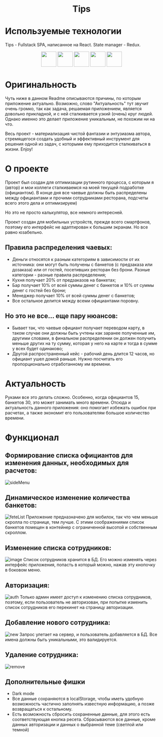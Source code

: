 <h1 align="center">Tips</h1>

# Используемые технологии
Tips - Fullstack SPA, написанное на React. State manager - Redux.
<p align="center">
<img src="https://upload.wikimedia.org/wikipedia/commons/thumb/a/a7/React-icon.svg/512px-React-icon.svg.png?20220125121207" width="50" heigth="50">
<img src="https://raw.githubusercontent.com/reduxjs/redux/master/logo/logo.png" width="50" heigth="50">
<img src="https://cdn.iconscout.com/icon/free/png-256/node-js-1174925.png" width="50" heigth="50">
<img src="https://wsofter.ru/wp-content/uploads/2017/12/node-express.png" width="50" heigth="50">
<img src="https://www.desuvit.com/wp-content/uploads/2021/03/mongodb-icon.png" width="50" heigth="50">
</p>

# Оригинальность
Чуть ниже в данном Readme описываются причины, по которым приложение актуально. Возможно, слово "Актуальность" тут звучит очень громко, 
так как задача, решаемая приложением, является довольно прикладной, и с ней сталкивается
узкий (очень) круг людей. Однако именно это делает приложение уникальным, не похожим ни на что. 

Весь проект - материализация чистой фантазии и энтузиазма автора, стремящегося создать удобный и эффективный инструмент для решения одной из задач,
с которыми ему приходится сталкиваться в жизни. Enjoy!

# О проекте
Проект был создан для оптимизации рутинного процесса, с которым я (автор) и мои коллеги сталкиваемся на моей текущей подработке (официантом).
В конце дня все чаевые должны быть распределены между официантами и прочими сотрудниками ресторана, подсчеты всего этого дела и оптимизируем)

Но это не просто калькулятор, все немного интересней.

Проект создан для мобильных устройств, прежде всего смартфонов, поэтому его интерфейс не адаптирован к большим экранам. 
Но все равно юзабельно.

## Правила распределения чаевых:
- Деньги относятся к разным категориям в зависимости от их источника: они могут быть получены с банкетов (с предзаказа или дозаказа)
или от гостей, посетивших ресторан без брони. Разные категории - разные правила распределения;
- Кухня получает 20% от предзаказов на банкетах;
- Бар получает 10% от всей суммы денег с банкетов и 10% от суммы денег с гостей без брони;
- Менеджер получает 10% от всей суммы денег с банкетов;
- Все остальное делится между всеми официантами поровну.

## Но это не все... еще пару нюансов:
- Бывает так, что чаевые официант получает переводом карту, в таком случае они должны быть учтены как заранее полученные им,
другими словами, в финальном распределении он должен получить меньше других на ту сумму, которая у него на карте и тогда в сумме 
у всех будет одинаково;
- Другой распространенный кейс - рабочий день длится 12 часов, но официант ушел домой раньше. Нужно посчитать его пропорционально отработанному им времени.

# Актуальность
Руками все это делать сложно. Особенно, когда официантов 15, банкетов 30, это может занимать много времени. Отсюда и актуальность данного приложения:
оно помогает избежать ошибок при расчетах, а также экономит его пользователям большое количество времени.

# Функционал

## Формирование списка официантов для изменения данных, необходимых для расчетов:
![sideMenu](https://user-images.githubusercontent.com/103051547/215126893-03a9e545-ee4a-41b3-b7ec-c926319f76f7.gif)
## Динамическое изменение количества банкетов:
![feteList](https://user-images.githubusercontent.com/103051547/215128026-a4d4eac7-464c-4234-9fb2-0cfdb101f4be.gif)
Приложение предназначено для мобилок, так что чем меньше скролла по странице, тем лучше. С этими соображениями список банкетов помещен в контейнер
с ограниченной высотой и собственным скроллом.
## Изменение списка сотрудников:
![image](https://user-images.githubusercontent.com/103051547/215128913-229eac90-7900-4905-b9d7-82a879acc648.png)
Список сотрудников хранится в БД. Его можно изменять через интерфейс приложения, попасть в который можно, нажав эту кнопочку в боковом меню.
## Авторизация:
![auth](https://user-images.githubusercontent.com/103051547/215131190-16dcdb46-c980-40ce-b2d3-b483c6e71ec9.gif)
Только админ имеет доступ к изменению списка сотрудников, поэтому, если пользователь не авторизован, при попытке
изменить список сотрудников его перекинет на страницу авторизации.
## Добавление нового сотрудника:
![new](https://user-images.githubusercontent.com/103051547/215134033-3194e608-fa40-4920-b370-c334507c289a.gif)
Запрос улетает на сервер, и пользователь добавляется в БД. Все имена должны быть уникальными, это валидируется.
## Удаление сотрудника:
![remove](https://user-images.githubusercontent.com/103051547/215134494-7a60a5a2-f5fb-4e1a-94af-e44ce9df179a.gif)

## Дополнительные фишки
- Dark mode
- Все данные сохраняются в localStorage, чтобы иметь удобную возможность частично заполнять известную информацию,
а позже возвращаться к остальному.
- Есть возможность сбросить сохраненные данные, для этого есть соответствующая кнопка ресета.
Сбрасываются все данные, кроме данных авторизации и данных о выбранной теме (светлой или темной)


